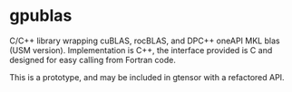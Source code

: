 # gpublas

C/C++ library wrapping cuBLAS, rocBLAS, and DPC++ oneAPI MKL blas (USM version).
Implementation is C++, the interface provided is C and designed for easy
calling from Fortran code.

This is a prototype, and may be included in gtensor with a refactored API.
